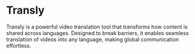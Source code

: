 # Transly
Transly is a powerful video translation tool that transforms how content is shared across languages. Designed to break barriers, it enables seamless translation of videos into any language, making global communication effortless.
